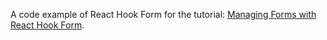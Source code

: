 A code example of React Hook Form for the tutorial: [Managing Forms with React Hook Form](https://claritydev.net/blog/managing-forms-with-react-hook-form).